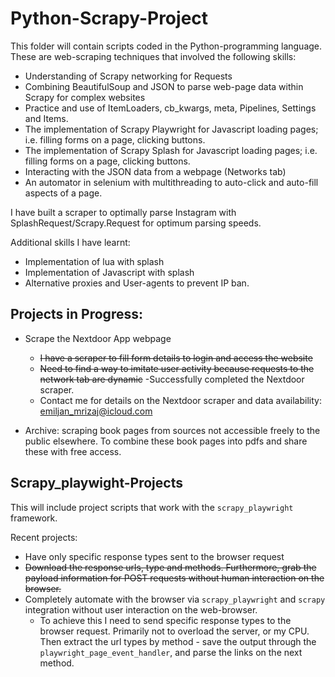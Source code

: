 # Python-Scrapy-Project

This folder will contain scripts coded in the Python-programming language. These are web-scraping techniques that involved the following skills:
- Understanding of Scrapy networking for Requests
- Combining BeautifulSoup and JSON to parse web-page data within Scrapy for complex websites
- Practice and use of ItemLoaders, cb_kwargs, meta, Pipelines, Settings and Items.
- The implementation of Scrapy Playwright for Javascript loading pages; i.e. filling forms on a page, clicking buttons.
- The implementation of Scrapy Splash for Javascript loading pages; i.e. filling forms on a page, clicking buttons.
- Interacting with the JSON data from a webpage (Networks tab)
- An automator in selenium with multithreading to auto-click and auto-fill aspects of a page.

I have built a scraper to optimally parse Instagram with SplashRequest/Scrapy.Request for optimum parsing speeds.

Additional skills I have learnt:
- Implementation of lua with splash
- Implementation of Javascript with splash
- Alternative proxies and User-agents to prevent IP ban.

## Projects in Progress:
- Scrape the Nextdoor App webpage
  - ~~I have a scraper to fill form details to login and access the website~~
  - ~~Need to find a way to imitate user activity because requests to the network tab are dynamic~~
-Successfully completed the Nextdoor scraper.
  - Contact me for details on the Nextdoor scraper and data availability: emiljan_mrizaj@icloud.com

- Archive: scraping book pages from sources not accessible freely to the public elsewhere. To combine these book pages into pdfs and share these with free access.

## Scrapy_playwight-Projects

This will include project scripts that work with the `scrapy_playwright` framework.

Recent projects:
- Have only specific response types sent to the browser request
- ~~Download the response urls, type and methods. Furthermore, grab the payload information for POST requests without human interaction on the browser.~~
- Completely automate with the browser via `scrapy_playwright` and `scrapy` integration without user interaction on the web-browser.
  - To achieve this I need to send specific response types to the browser request. Primarily not to overload the server, or my CPU. Then extract the url types by method - save the output through the `playwright_page_event_handler`, and parse the links on the next method.
